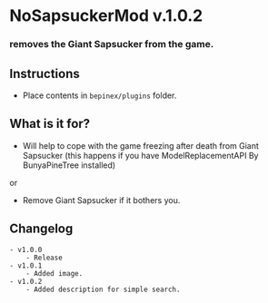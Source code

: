 # NoSapsuckerMod v.1.0.2
### removes the Giant Sapsucker from the game.

## Instructions
- Place contents in `bepinex/plugins` folder.

## What is it for?
- Will help to cope with the game freezing after death from Giant Sapsucker
 (this happens if you have ModelReplacementAPI By BunyaPineTree installed)

or

- Remove Giant Sapsucker if it bothers you.

## Changelog
	- v1.0.0
		- Release
	- v1.0.1
		- Added image.
	- v1.0.2
		- Added description for simple search.

